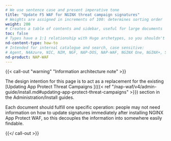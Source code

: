 ```yaml
---
# We use sentence case and present imperative tone
title: "Update F5 WAF for NGINX threat campaign signatures"
# Weights are assigned in increments of 100: determines sorting order
weight: 200
# Creates a table of contents and sidebar, useful for large documents
toc: false
# Types have a 1:1 relationship with Hugo archetypes, so you shouldn't need to change this
nd-content-type: how-to
# Intended for internal catalogue and search, case sensitive:
# Agent, N4Azure, NIC, NIM, NGF, NAP-DOS, NAP-WAF, NGINX One, NGINX+, Solutions, Unit
nd-product: NAP-WAF
---
```


{{< call-out "warning" "Information architecture note" >}}

The design intention for this page is to act as a replacement for the existing [Updating App Protect Threat Campaigns ]({{< ref "/nap-waf/v4/admin-guide/install.md#updating-app-protect-threat-campaigns" >}}) section in the Administration/Install guides.

Each document should fulfill one specific operation: people may not need information on how to update signatures immediately after installing NGINX App Protect WAF, so this decouples the information into somewhere easily findable.

{{</ call-out >}}
